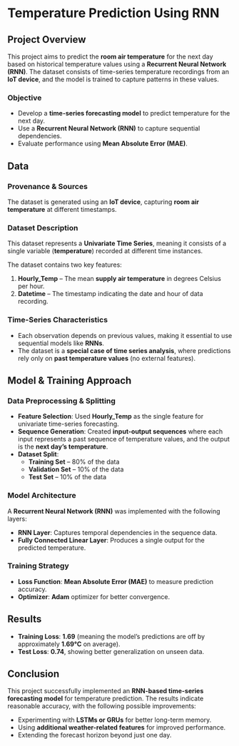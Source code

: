 # **Temperature Prediction Using RNN**  

## **Project Overview**  
This project aims to predict the **room air temperature** for the next day based on historical temperature values using a **Recurrent Neural Network (RNN)**. The dataset consists of time-series temperature recordings from an **IoT device**, and the model is trained to capture patterns in these values.  

### **Objective**  
- Develop a **time-series forecasting model** to predict temperature for the next day.  
- Use a **Recurrent Neural Network (RNN)** to capture sequential dependencies.  
- Evaluate performance using **Mean Absolute Error (MAE)**.  

## **Data**  

### **Provenance & Sources**  
The dataset is generated using an **IoT device**, capturing **room air temperature** at different timestamps.  

### **Dataset Description**  
This dataset represents a **Univariate Time Series**, meaning it consists of a single variable (**temperature**) recorded at different time instances.  

The dataset contains two key features:  
1. **Hourly_Temp** – The mean **supply air temperature** in degrees Celsius per hour.  
2. **Datetime** – The timestamp indicating the date and hour of data recording.  

### **Time-Series Characteristics**  
- Each observation depends on previous values, making it essential to use sequential models like **RNNs**.  
- The dataset is a **special case of time series analysis**, where predictions rely only on **past temperature values** (no external features).  

## **Model & Training Approach**  
### **Data Preprocessing & Splitting**  
- **Feature Selection**: Used **Hourly_Temp** as the single feature for univariate time-series forecasting.  
- **Sequence Generation**: Created **input-output sequences** where each input represents a past sequence of temperature values, and the output is the **next day’s temperature**.  
- **Dataset Split**:  
  - **Training Set** – 80% of the data  
  - **Validation Set** – 10% of the data  
  - **Test Set** – 10% of the data  

### **Model Architecture**  
A **Recurrent Neural Network (RNN)** was implemented with the following layers:  
- **RNN Layer**: Captures temporal dependencies in the sequence data.  
- **Fully Connected Linear Layer**: Produces a single output for the predicted temperature.  

### **Training Strategy**  
- **Loss Function**: **Mean Absolute Error (MAE)** to measure prediction accuracy.  
- **Optimizer**: **Adam** optimizer for better convergence.  


## **Results**  
- **Training Loss**: **1.69** (meaning the model’s predictions are off by approximately **1.69°C** on average).  
- **Test Loss**: **0.74**, showing better generalization on unseen data.  

## **Conclusion**  
This project successfully implemented an **RNN-based time-series forecasting model** for temperature prediction. The results indicate reasonable accuracy, with the following possible improvements:  
- Experimenting with **LSTMs or GRUs** for better long-term memory.  
- Using **additional weather-related features** for improved performance.  
- Extending the forecast horizon beyond just one day.  


